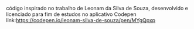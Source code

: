 código inspirado no trabalho de Leonam da Silva de Souza, desenvolvido e licenciado para fim de estudos no aplicativo Codepen link:https://codepen.io/leonam-silva-de-souza/pen/MYgQpxp